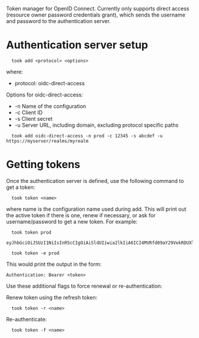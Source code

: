 Token manager for OpenID Connect. Currently only supports direct
access (resource owner password credentials grant), which sends the
username and password to the authentication server.

# Authentication server setup

```
  took add <protocol> <options>
```

where:

 * protocol: oidc-direct-access


Options for oidc-direct-access:
 * -n Name of the configuration
 * -c Client ID
 * -s Client secret
 * -u Server URL, including domain, excluding protocol specific paths

```
  took add oidc-direct-access -n prod -c 12345 -s abcdef -u https://myserver/realms/myrealm
```

# Getting tokens

Once the authentication server is defined, use the following command to get a token:

```
  took token <name>
```
where name is the configuration name used during add.
This will print out the active token if there is one, renew if necessary, or ask for username/password to get a new token. For example:

```
  took token prod
  eyJhbGciOiJSUzI1NiIsInR5cCIgOiAiSldUIiwia2lkIiA6ICI4MVRfd09aY29VekRDUXlhSnNYTXloUjhHQTlranViOEF6d1A3dTgzaDY4In0.eyJqdGkiOiJlY2UyM...
```


```
  took token -e prod
```

This would print the output in the form:

```
Authentication: Bearer <token>
```

Use these additional flags to force renewal or re-authentication:


Renew token using the refresh token:
```
  took token -r <name>
```

Re-authenticate:
```
  took token -f <name>
```
